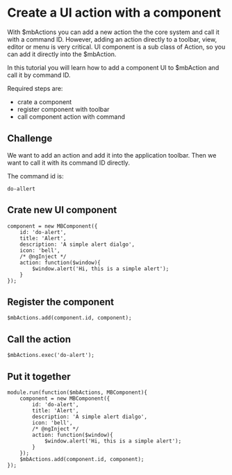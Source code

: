 # Create a UI action with a component

With $mbActions you can add a new action the the core system and call it with a command ID. However,
adding an action directly to a toolbar, view, editor or menu is very critical. UI component is a sub
class of Action, so you can add it directly into the $mbAction.

In this tutorial you will learn how to add a component UI to $mbAction and call it by command ID.

Required steps are:

- crate a component
- register component with toolbar
- call component action with command

## Challenge

We want to add an action and add it into the application toolbar. Then we want to call it with its
command ID directly.

The command id is:

	do-allert

## Crate new UI component


	component = new MBComponent({
		id: 'do-alert',
		title: 'Alert',
		description: 'A simple alert dialgo',
		icon: 'bell',
		/* @ngInject */
		action: function($window){
			$window.alert('Hi, this is a simple alert');
		}
	});

## Register the component

	$mbActions.add(component.id, component);


## Call the action

	$mbActions.exec('do-alert');

## Put it together

	module.run(function($mbActions, MBComponent){
		component = new MBComponent({
			id: 'do-alert',
			title: 'Alert',
			description: 'A simple alert dialgo',
			icon: 'bell',
			/* @ngInject */
			action: function($window){
				$window.alert('Hi, this is a simple alert');
			}
		});
		$mbActions.add(component.id, component);
	});